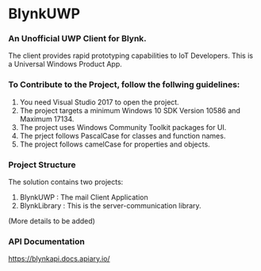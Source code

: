 # BlynkUWP
### An Unofficial UWP Client for Blynk.

The client provides rapid prototyping capabilities to IoT Developers. This is a Universal Windows Product App.

### To Contribute to the Project, follow the follwing guidelines:

1) You need Visual Studio 2017 to open the project.
2) The project targets a minimum Windows 10 SDK Version 10586 and Maximum 17134.
3) The project uses Windows Community Toolkit packages for UI.
4) The prject follows PascalCase for classes and function names.
5) The project follows camelCase for properties and objects.

### Project Structure

The solution contains two projects:
1) BlynkUWP : The mail Client Application
2) BlynkLibrary : This is the server-communication library.

(More details to be added)

### API Documentation
https://blynkapi.docs.apiary.io/
